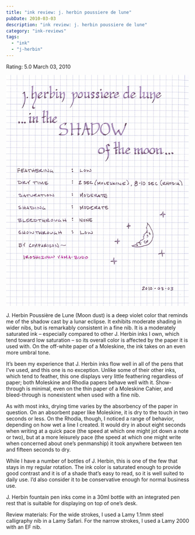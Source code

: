 ```yaml
---
title: "ink review: j. herbin poussiere de lune"
pubDate: 2010-03-03
description: "ink review: j. herbin poussiere de lune"
category: "ink-reviews"
tags:
  - "ink"
  - "j-herbin"
---
```


Rating: 5.0
March 03, 2010

![](lune.jpg)

J. Herbin Poussière de Lune (Moon dust) is a deep violet color that reminds me of the shadow cast by a lunar eclipse. It exhibits moderate shading in wider nibs, but is remarkably consistent in a fine nib. It is a moderately saturated ink – especially compared to other J. Herbin inks I own, which tend toward low saturation – so its overall color is affected by the paper it is used with. On the off-white paper of a Moleskine, the ink takes on an even more umbral tone.

It’s been my experience that J. Herbin inks flow well in all of the pens that I’ve used, and this one is no exception. Unlike some of their other inks, which tend to feather, this one displays very little feathering regardless of paper; both Moleskine and Rhodia papers behave well with it. Show-through is minimal, even on the thin paper of a Moleskine Cahier, and bleed-through is nonexistent when used with a fine nib.

As with most inks, drying time varies by the absorbency of the paper in question. On an absorbent paper like Moleskine, it is dry to the touch in two seconds or less. On the Rhodia, though, I noticed a range of behavior, depending on how wet a line I created. It would dry in about eight seconds when writing at a quick pace (the speed at which one might jot down a note or two), but at a more leisurely pace (the speed at which one might write when concerned about one’s penmanship) it took anywhere between ten and fifteen seconds to dry.

While I have a number of bottles of J. Herbin, this is one of the few that stays in my regular rotation. The ink color is saturated enough to provide good contrast and it is of a shade that’s easy to read, so it is well suited to daily use. I’d also consider it to be conservative enough for normal business use.

J. Herbin fountain pen inks come in a 30ml bottle with an integrated pen rest that is suitable for displaying on top of one’s desk.

Review materials: For the wide strokes, I used a Lamy 1.1mm steel calligraphy nib in a Lamy Safari. For the narrow strokes, I used a Lamy 2000 with an EF nib.
